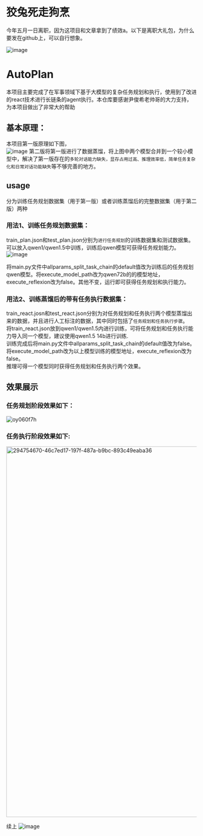 # 狡兔死走狗烹
今年五月一日离职，因为这项目和文章拿到了绩效a。以下是离职大礼包，为什么要发在github上，可以自行想象。

![image](https://github.com/LDLINGLINGLING/AutoPlan/assets/47373076/00d8864c-f92c-4876-bec8-5f10233b0a9f)



# AutoPlan
本项目主要完成了在军事领域下基于大模型的复杂任务规划和执行，使用到了改进的react技术进行长链条的agent执行。本仓库要感谢尹俊希老帅哥的大力支持，为本项目做出了非常大的帮助<br>
##  基本原理：<br>
本项目第一版原理如下图，<br>
![image](https://github.com/LDLINGLINGLING/AutoPlan/assets/47373076/e6087bbd-b1cf-49de-a3d2-b84eb24da9fa)
第二版将第一版进行了数据蒸馏，将上图中两个模型合并到一个较小模型中，解决了第一版存在的`多轮对话能力缺失，显存占用过高、推理效率低，简单任务复杂化和日常对话功能缺失`等不够完善的地方。
## usage
分为训练任务规划数据集（用于第一版）或者训练蒸馏后的完整数据集（用于第二版）两种
###  用法1、训练任务规划数据集：<br>
train_plan.json和test_plan.json分别为`进行任务规划`的训练数据集和测试数据集。可以放入qwen1/qwen1.5中训练，训练后qwen模型可获得任务规划能力。<br>
![image](https://github.com/LDLINGLINGLING/AutoPlan/assets/47373076/5b01b9d4-bf52-4502-b910-c3f8a8851417)

将main.py文件中allparams_split_task_chain的default值改为训练后的任务规划qwen模型。将execute_model_path改为qwen72b的的模型地址，execute_reflexion改为false。其他不变，运行即可获得任务规划和执行能力。<br>

###  用法2、训练蒸馏后的带有任务执行数据集：<br>
train_react.josn和test_react.json分别为对任务规划和任务执行两个模型蒸馏出来的数据，并且进行人工标注的数据，其中同时包括了`任务规划和任务执行步骤`。<br>
将train_react.json放到qwen1/qwen1.5内进行训练，可将任务规划和任务执行能力导入同一个模型，建议使用qwen1.5 14b进行训练.<br>
训练完成后将main.py文件中allparams_split_task_chain的default值改为false。将execute_model_path改为以上模型训练的模型地址，execute_reflexion改为false。<br>
推理可得一个模型同时获得任务规划和任务执行两个效果。
## 效果展示
###   任务规划阶段效果如下：
![oy060f7h](https://github.com/LDLINGLINGLING/AutoPlan/assets/47373076/d4faf07c-2979-4cec-a21a-8cbe3442386c)

###   任务执行阶段效果如下:
<img width="981" alt="294754670-46c7ed17-197f-487a-b9bc-893c49eaba36" src="https://github.com/LDLINGLINGLING/AutoPlan/assets/47373076/389d22fe-e1e5-4595-8de9-d0683524bd93">


续上
![image](https://github.com/LDLINGLINGLING/AutoPlan/assets/47373076/6f2b1dcc-4572-425a-8e7b-04a8a73e363e)



